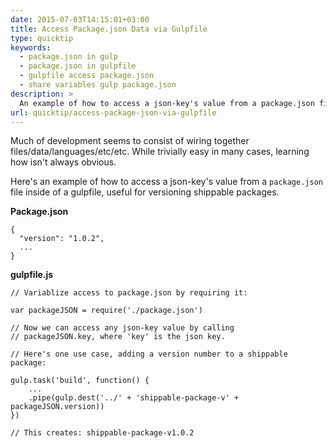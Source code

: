 ```yaml
---
date: 2015-07-03T14:15:01+03:00
title: Access Package.json Data via Gulpfile
type: quicktip
keywords: 
  - package.json in gulp
  - package.json in gulpfile
  - gulpfile access package.json
  - share variables gulp package.json
description: > 
  An example of how to access a json-key's value from a package.json file inside of a gulpfile.
url: quicktip/access-package-json-via-gulpfile
---
```


Much of development seems to consist of wiring together files/data/languages/etc/etc. While trivially easy in many cases, learning how isn't always obvious.

Here's an example of how to access a json-key's value from a `package.json` file inside of a gulpfile, useful for versioning shippable packages. 

**Package.json**

```
{
  "version": "1.0.2",
  ...
}
```


**gulpfile.js**

```
// Variablize access to package.json by requiring it:

var packageJSON = require('./package.json')

// Now we can access any json-key value by calling
// packageJSON.key, where 'key' is the json key. 

// Here's one use case, adding a version number to a shippable package:

gulp.task('build', function() {
    ...
    .pipe(gulp.dest('../' + 'shippable-package-v' + packageJSON.version))
})

// This creates: shippable-package-v1.0.2
```

<!--more-->